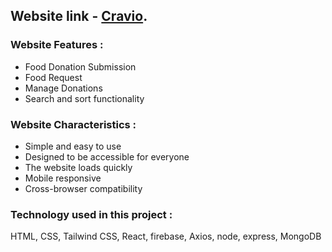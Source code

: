 ## Website link - [Cravio](https://cravio-client.web.app/).
### Website Features : 
- Food Donation Submission
- Food Request
- Manage Donations
- Search and sort functionality
### Website Characteristics : 
- Simple and easy to use
- Designed to be accessible for everyone
- The website loads quickly
- Mobile responsive
- Cross-browser compatibility

### Technology used in this project : ###
HTML, CSS, Tailwind CSS, React, firebase, Axios, node, express, MongoDB
